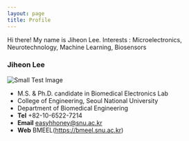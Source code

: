 ```yaml
---
layout: page
title: Profile
---
```


<p class="message">
  Hi there! My name is Jiheon Lee.
  Interests : Microelectronics, Neurotechnology, Machine Learning, Biosensors
</p>

### Jiheon Lee

![Small Test Image](https://unsplash.imgix.net/photo-1429371527702-1bfdc0eeea7d)

* M.S. & Ph.D. candidate in Biomedical Electronics Lab
* College of Engineering, Seoul National University
* Department of Biomedical Engineering
* **Tel**  +82-10-6522-7214
* **Email**  easyhhoney@snu.ac.kr
* **Web**  BMEEL(https://bmeel.snu.ac.kr)
